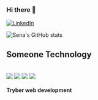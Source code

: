 ### Hi there 👋
[![LinkedIn](https://img.shields.io/badge/LinkedIn-0077B5?style=for-the-badge&logo=linkedin&logoColor=white)](https://www.linkedin.com/in/fernandosenacruz/)

![Sena's GitHub stats](https://github-readme-stats.vercel.app/api?username=fernandosenacruz&show_icons=true&theme=onedark)

## Someone Technology
<div style='display: inline_block'><br/>
  <img align='center'src='https://img.shields.io/badge/Ubuntu-E95420?style=for-the-badge&logo=ubuntu&logoColor=white'/>
  <img align='center'src='https://img.shields.io/badge/HTML-239120?style=for-the-badge&logo=html5&logoColor=white'/>
  <img align='center'src='https://img.shields.io/badge/CSS-239120?&style=for-the-badge&logo=css3&logoColor=white'/>
  <img align='center'src='https://img.shields.io/badge/JavaScript-F7DF1E?style=for-the-badge&logo=javascript&logoColor=black'/>
</div>

#### Tryber web development 

